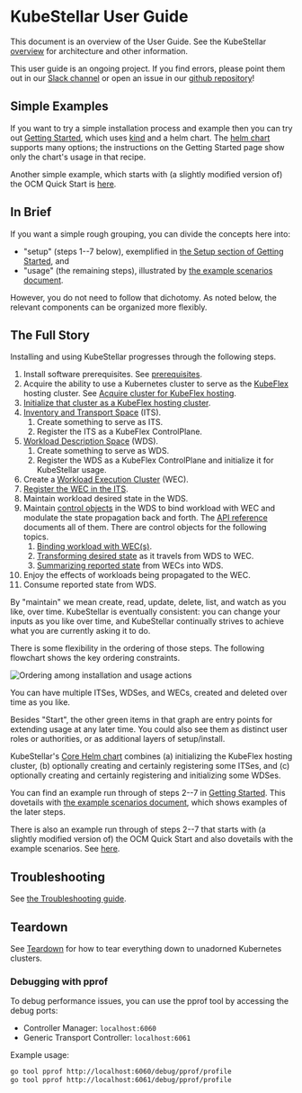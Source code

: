 # KubeStellar User Guide

This document is an overview of the User Guide.
See the KubeStellar [overview](../readme.md) for architecture and other information.

This user guide is an ongoing project. If you find errors, please point them out in our [Slack channel](https://kubernetes.slack.com/archives/C058SUSL5AA/) or open an issue in our [github repository](https://github.com/kubestellar/kubestellar)!

## Simple Examples

If you want to try a simple installation process and example then you can try out [Getting Started](get-started.md), which uses [kind](https://kind.sigs.k8s.io/) and a helm chart. The [helm chart](core-chart.md) supports many options; the instructions on the Getting Started page show only the chart's usage in that recipe.

Another simple example, which starts with (a slightly modified version of) the OCM Quick Start is [here](start-from-ocm.md).

## In Brief

If you want a simple rough grouping, you can divide the concepts here into:

- "setup" (steps 1--7 below), exemplified in [the Setup section of Getting Started](get-started.md#setup), and
- "usage" (the remaining steps), illustrated by [the example scenarios document](example-scenarios.md).

However, you do not need to follow that dichotomy. As noted below, the relevant components can be organized more flexibly.

## The Full Story

Installing and using KubeStellar progresses through the following steps.

1. Install software prerequisites. See [prerequisites](pre-reqs.md).
2. Acquire the ability to use a Kubernetes cluster to serve as the [KubeFlex](https://github.com/kubestellar/kubeflex/) hosting cluster. See [Acquire cluster for KubeFlex hosting](acquire-hosting-cluster.md).
3. [Initialize that cluster as a KubeFlex hosting cluster](init-hosting-cluster.md).
4. [Inventory and Transport Space](its.md) (ITS).
    1. Create something to serve as ITS.
    1. Register the ITS as a KubeFlex ControlPlane.
5. [Workload Description Space](wds.md) (WDS).
    1. Create something to serve as WDS.
    1. Register the WDS as a KubeFlex ControlPlane and initialize it for KubeStellar usage.
6. Create a [Workload Execution Cluster](wec.md) (WEC).
7. [Register the WEC in the ITS](wec-registration.md).
8. Maintain workload desired state in the WDS.
9. Maintain [control objects](control.md) in the WDS to bind workload with WEC and modulate the state propagation back and forth. The [API reference](https://pkg.go.dev/github.com/kubestellar/kubestellar/api/control/v1alpha1) documents all of them. There are control objects for the following topics.
    1. [Binding workload with WEC(s)](binding.md).
    1. [Transforming desired state](transforming.md) as it travels from WDS to WEC.
    1. [Summarizing reported state](combined-status.md) from WECs into WDS.
10. Enjoy the effects of workloads being propagated to the WEC.
11. Consume reported state from WDS.

By "maintain" we mean create, read, update, delete, list, and watch as you like, over time. KubeStellar is eventually consistent: you can change your inputs as you like over time, and KubeStellar continually strives to achieve what you are currently asking it to do.

There is some flexibility in the ordering of those steps. The following flowchart shows the key ordering constraints. 

![Ordering among installation and usage actions](images/usage-outline.svg)

You can have multiple ITSes, WDSes, and WECs, created and deleted over time as you like.

Besides "Start", the other green items in that graph are entry points for extending usage at any later time. You could also see them as distinct user roles or authorities, or as additional layers of setup/install.

KubeStellar's [Core Helm chart](core-chart.md) combines (a) initializing the KubeFlex hosting cluster, (b) optionally creating and certainly registering some ITSes, and (c) optionally creating and certainly registering and initializing some WDSes.

You can find an example run through of steps 2--7 in [Getting Started](get-started.md). This dovetails with [the example scenarios document](example-scenarios.md), which shows examples of the later steps.

There is also an example run through of steps 2--7 that starts with (a slightly modified version of) the OCM Quick Start and also dovetails with the example scenarios. See [here](start-from-ocm.md).

## Troubleshooting

See [the Troubleshooting guide](troubleshooting.md).

## Teardown

See [Teardown](teardown.md) for how to tear everything down to unadorned Kubernetes clusters.

### Debugging with pprof
To debug performance issues, you can use the pprof tool by accessing the debug ports:
- Controller Manager: `localhost:6060`
- Generic Transport Controller: `localhost:6061`

Example usage:
```bash
go tool pprof http://localhost:6060/debug/pprof/profile
go tool pprof http://localhost:6061/debug/pprof/profile
